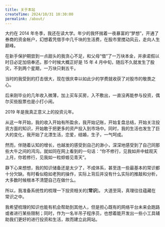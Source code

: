 ```yaml
---
title: 关于本站
createTime: 2024/10/31 10:30:00
permalink: /about/
---
```

大约在 2014 年冬季，我还在读大学。年少的我怀揣着一夜暴富的“梦想”，开通了券商的资金帐户，幻想着凭借手中几千块的生活费，在股市里搅动风云，走向人生巅峰。

在新手保护期尝到一点甜头的我贪心不足，和父母“借”了一万块本金，并承诺假以时日必定加倍奉还。那个时候大概正好是 15 年 4 月中旬，随后不久就发生了股灾，不到两个星期，一万块只剩五千。

当时的我受到的打击很大，现在很庆幸以如此少的学费就收获了对股市的敬畏之心。

后来刚毕业的几年收入微薄，加上买车买房，入不敷出，一直没再能参与投资，偶尔买些股票也是小打小闹。

2019 年是我真正意义上的投资元年。

从这一年开始，我的收入开始有所盈余，我开始记账，开始复盘总结，开始关注投资方面的知识，开始敢于把更多的资产投入到市场中。同时，我的生活也发生了巨大的变化，我开始了北漂生活，恋爱，结婚，生子，一气呵成。

然而，伴随着认知的增长，也越发的感受到自己的渺小，深深地感受到了自己同那些大牛之间的鸿沟。就如同在网上看到的一句话：“你不修行，见我如井中蛙观天上月，你若修行，见我如一粒蜉蝣见青天”。

静下心来想想，我的知识储备还是太少了，不成体系，甚至连一些最基本的常识都十分欠缺。有时看似稳如老狗的操作，实际上背后并没有什么实际的推敲和分析，大多数时候根本不清楚自己在做什么。

所以，我准备系统性的梳理一下投资相关的[**常识**]。 大道至简，真理往往蕴藏在常识之中。

我希望梳理的知识也能有机会帮助到其他人，但是担心既有的网络平台未来会跑路或者进行某些限制；同时，作为一名半吊子程序员，也想着能开发出一些小工具辅助我们更好的进行投资和生活，故而建立此网站。